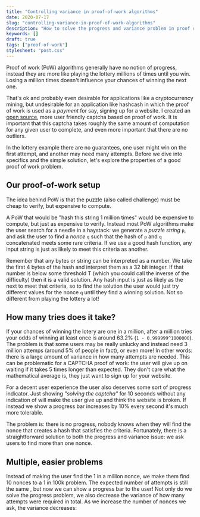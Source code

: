 ```yaml
---
title: "Controlling variance in proof-of-work algorithms"
date: 2020-07-17
slug: "controlling-variance-in-proof-of-work-algorithms"
description: "How to solve the progress and variance problem in proof of work algorithms."
keywords: []
draft: true
tags: ["proof-of-work"]
stylesheet: "post.css"
---
```

Proof of work (PoW) algorithms generally have no notion of progress, instead they are more like playing the lottery millions of times until you win. Losing a million times doesn't influence your chances of winning the next one.

That's ok and probably even desirable for applications like a cryptocurrency mining, but undesirable for an application like hashcash in which the proof of work is used as a *payment* for say, signing up for a website. I created an [open source](https://github.com/gzuidhof/friendly-pow), more user friendly captcha based on proof of work. It is important that this captcha takes roughly the same amount of computation for any given user to complete, and even more important that there are no outliers.

In the lottery example there are no guarantees, one user might win on the first attempt, and another may need many attempts. Before we dive into specifics and the simple solution, let's explore the properties of a good proof of work problem.

## Our proof-of-work setup
The idea behind PoW is that the puzzle (also called challenge) must be cheap to verify, but expensive to compute.

A PoW that would be "hash this string 1 million times" would be expensive to compute, but just as expensive to verify. Instead most PoW algorithms make the user search for a needle in a haystack: we generate a *puzzle string* `p`, and ask the user to find a *nonce* `q` such that the hash of `p` and `q` concatenated meets some rare criteria. If we use a good hash function, any input string is just as likely to meet this criteria as another.

Remember that any bytes or string can be interpreted as a number. We take the first 4 bytes of the hash and interpret them as a 32 bit integer. If that number is below some threshold T (which you could call the inverse of the difficulty) then it is a valid solution. Any hash input is just as likely as the next to meet that criteria, so to find the solution the user would just try different values for the nonce `q` until they find a winning solution. Not so different from playing the lottery a lot!

## How many tries does it take?
If your chances of winning the lotery are one in a million, after a million tries your odds of winning at least once is around 63.2% (`1 - 0.999999^1000000`). The problem is that some users may be really unlucky and instead need 3 million attemps (around 5% of people in fact), or even more! In other words: there is a large amount of variance in how many attempts are needed. This can be problematic for a CAPTCHA proof of work: the user will give up on waiting if it takes 5 times longer than expected. They don't care what the mathematical average is, they just want to sign up for your website.

For a decent user experience the user also deserves some sort of progress indicator. Just showing *"solving the captcha"* for 10 seconds without any indication of will make the user give up and think the website is broken. If instead we show a progress bar increases by 10% every second it's much more tolerable. 

The problem is: there is no progress, nobody knows when they will find the nonce that creates a hash that satisfies the criteria. Fortunately, there is a straightforward solution to both the progress and variance issue: we ask users to find more than one nonce.

## Multiple, easier problems
Instead of making the user find the 1 in a million nonce, we make them find 10 nonces to a 1 in 100k problem. The expected number of attempts is still the same , but now we can show a progress bar to the user! Not only do we solve the progress problem, we also decrease the variance of how many attempts were required in total. As we increase the number of nonces we ask, the variance decreases:

